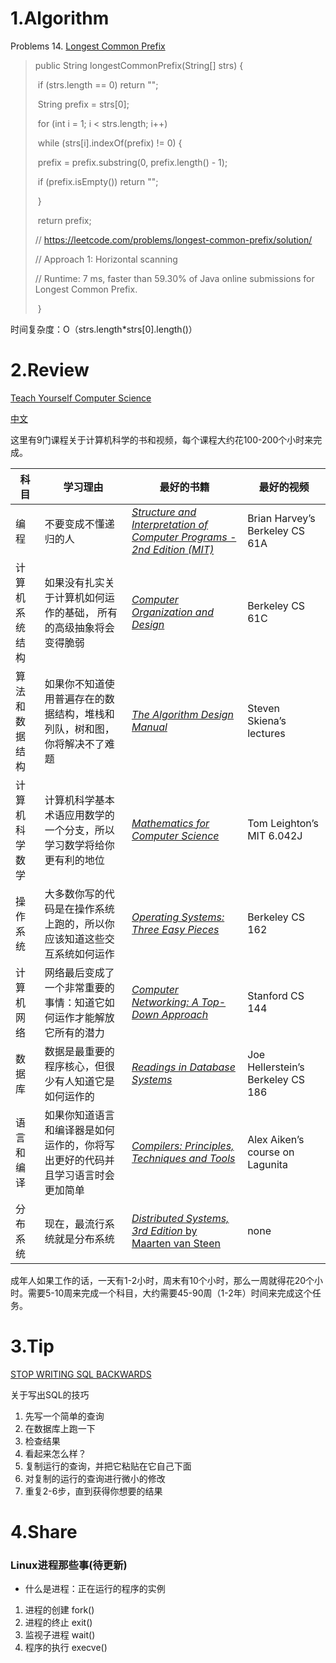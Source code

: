 

# 1.Algorithm

Problems 14. [Longest Common Prefix](https://leetcode.com/problems/longest-common-prefix/)
>public String longestCommonPrefix(String[] strs) {
>
>
>
>​		if (strs.length == 0) return "";
>
>​	    String prefix = strs[0];
>
>​	    for (int i = 1; i < strs.length; i++)
>
>​	        while (strs[i].indexOf(prefix) != 0) {
>
>​	            prefix = prefix.substring(0, prefix.length() - 1);
>
>​	            if (prefix.isEmpty()) return "";
>
>​	        }        
>
>​	    return prefix;
>
>//	    https://leetcode.com/problems/longest-common-prefix/solution/
>
>//	    Approach 1: Horizontal scanning
>
>//	    Runtime: 7 ms, faster than 59.30% of Java online submissions for Longest Common Prefix.
>
>
>
>​    }

时间复杂度：O（strs.length*strs[0].length()）

# 2.Review

[Teach Yourself Computer Science](https://teachyourselfcs.com)

[中文](http://blog.jobbole.com/114573/)

这里有9门课程关于计算机科学的书和视频，每个课程大约花100-200个小时来完成。

| 科目           | 学习理由                                                     | 最好的书籍                                                   | 最好的视频                        |
| -------------- | ------------------------------------------------------------ | ------------------------------------------------------------ | --------------------------------- |
| 编程           | 不要变成不懂递归的人                                         | *[Structure and Interpretation of Computer Programs - 2nd Edition (MIT)](https://book.douban.com/subject/1451622/)* | Brian Harvey’s Berkeley CS 61A    |
| 计算机系统结构 | 如果没有扎实关于计算机如何运作的基础， 所有的高级抽象将会变得脆弱 | *[Computer Organization and Design](https://book.douban.com/subject/1468468/)* | Berkeley CS 61C                   |
| 算法和数据结构 | 如果你不知道使用普遍存在的数据结构，堆栈和列队，树和图，你将解决不了难题 | *[The Algorithm Design Manual](https://book.douban.com/subject/3072383/)* | Steven Skiena’s lectures          |
| 计算机科学数学 | 计算机科学基本术语应用数学的一个分支，所以学习数学将给你更有利的地位 | *[Mathematics for Computer Science](https://book.douban.com/subject/20472991/)* | Tom Leighton’s MIT 6.042J         |
| 操作系统       | 大多数你写的代码是在操作系统上跑的，所以你应该知道这些交互系统如何运作 | *[Operating Systems: Three Easy Pieces](https://book.douban.com/subject/19973015/)* | Berkeley CS 162                   |
| 计算机网络     | 网络最后变成了一个非常重要的事情：知道它如何运作才能解放它所有的潜力 | *[Computer Networking: A Top-Down Approach](https://book.douban.com/subject/1391207/)* | Stanford CS 144                   |
| 数据库         | 数据是最重要的程序核心，但很少有人知道它是如何运作的         | *[Readings in Database Systems](https://book.douban.com/subject/2256069/)* | Joe Hellerstein’s Berkeley CS 186 |
| 语言和编译     | 如果你知道语言和编译器是如何运作的，你将写出更好的代码并且学习语言时会更加简单 | *[Compilers: Principles, Techniques and Tools](https://book.douban.com/subject/1866231/)* | Alex Aiken’s course on Lagunita   |
| 分布系统       | 现在，最流行系统就是分布系统                                 | [*Distributed Systems, 3rd Edition* by Maarten van Steen](https://book.douban.com/subject/1574019/) | none                              |



成年人如果工作的话，一天有1-2小时，周末有10个小时，那么一周就得花20个小时。需要5-10周来完成一个科目，大约需要45-90周（1-2年）时间来完成这个任务。



# 3.Tip

[STOP WRITING SQL BACKWARDS](https://dankleiman.com/2019/01/02/stop-writing-sql-backwards)

关于写出SQL的技巧

1. 先写一个简单的查询
2. 在数据库上跑一下
3. 检查结果
4. 看起来怎么样？
5. 复制运行的查询，并把它粘贴在它自己下面
6. 对复制的运行的查询进行微小的修改
7. 重复2-6步，直到获得你想要的结果

# 4.Share

### Linux进程那些事(待更新)

* 什么是进程：正在运行的程序的实例



1. 进程的创建 fork()
2. 进程的终止 exit()
3. 监视子进程 wait()
4. 程序的执行 execve()



